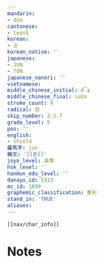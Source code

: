 ```yaml
---
mandarin:
- dùn
cantonese:
- teon5
korean:
- 순
korean_native: ''
japanese:
- JUN
- TON
japanese_nanori: ''
vietnamese:
middle_chinese_initial: d͡ʑ
middle_chinese_final: iuɪn
stroke_count: 9
radical: 目
skip_number: 3-2-7
grade_level: 5
pos: ''
english:
- shield
羅馬字: jun
韓文: '[[준]]'
joyo_level: 高等
hsk_level: ''
hanmun_edu_level: ''
danayo_id: 5313
mc_id: 1699
graphemic_classification: 象形
stand_in: 'TRUE'
aliases:
---
```

```meta-bind-embed
[[nav/char_info]]
```

# Notes

